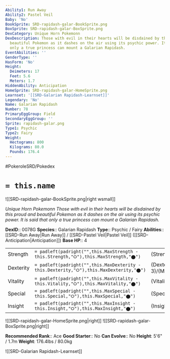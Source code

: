 ```yaml
---
Ability1: Run Away
Ability2: Pastel Veil
Baby: 'No'
BookSprite: SRD-rapidash-galar-BookSprite.png
BoxSprite: SRD-rapidash-galar-BoxSprite.png
DexCategory: Unique Horn Pokemonn
DexDescription: Those with evil in their hearts will be disdained by this proud and
  beautiful Pokemon as it dashes on the air using its psychic power. It is said that
  only a true princess can mount a Galarian Rapidash.
EventAbilities: ''
GenderType: ''
HasForm: 'No'
Height:
  Deimeters: 17
  Feet: 5.6
  Meters: 1.7
HiddenAbility: Anticipation
HomeSprite: SRD-rapidash-galar-HomeSprite.png
Learnset: '[[SRD-Galarian Rapidash-Learnset]]'
Legendary: 'No'
Name: Galarian Rapidash
Number: 78
PrimaryEggGroup: Field
SecondaryEggGroup: ''
Sprite: rapidash-galar.png
Type1: Psychic
Type2: Fairy
Weight:
  Hectograms: 800
  Kilograms: 80.0
  Pounds: 176.4
---
```


#PokeroleSRD/Pokedex

# `= this.name`

![[SRD-rapidash-galar-BookSprite.png|right wsmall]]

*Unique Horn Pokemonn*
*Those with evil in their hearts will be disdained by this proud and beautiful Pokemon as it dashes on the air using its psychic power. It is said that only a true princess can mount a Galarian Rapidash.*

**DexID**:: 0078G
**Species**:: Galarian Rapidash
**Type**:: Psychic / Fairy
**Abilities**:: [[SRD-Run Away|Run Away]] / [[SRD-Pastel Veil|Pastel Veil]] ([[SRD-Anticipation|Anticipation]])
**Base HP**:: 4

|           |                                                                                        |                                          |
| --------- | -------------------------------------------------------------------------------------- | ---------------------------------------- |
| Strength  | `= padleft(padright("",this.MaxStrength - this.Strength,"⭘"),this.MaxStrength,"⬤")`    | (Strength::3)/(MaxStrength::6)   |
| Dexterity | `= padleft(padright("",this.MaxDexterity - this.Dexterity,"⭘"),this.MaxDexterity,"⬤")` | (Dexterity:: 3)/(MaxDexterity::6) |
| Vitality  | `= padleft(padright("",this.MaxVitality - this.Vitality,"⭘"),this.MaxVitality,"⬤")`    | (Vitality::2)/(MaxVitality::5)   |
| Special   | `= padleft(padright("",this.MaxSpecial - this.Special,"⭘"),this.MaxSpecial,"⬤")`       | (Special::2)/(MaxSpecial::5)     |
| Insight   | `= padleft(padright("",this.MaxInsight - this.Insight,"⭘"),this.MaxInsight,"⬤")`       | (Insight::2)/(MaxInsight::5)     |

![[SRD-rapidash-galar-HomeSprite.png|right]]
![[SRD-rapidash-galar-BoxSprite.png|right]]

**Recommended Rank**:: Ace
**Good Starter**:: No
**Can Evolve**:: No
**Height**: 5'6" / 1.7m
**Weight**: 176.4lbs / 80.0kg

![[SRD-Galarian Rapidash-Learnset]]